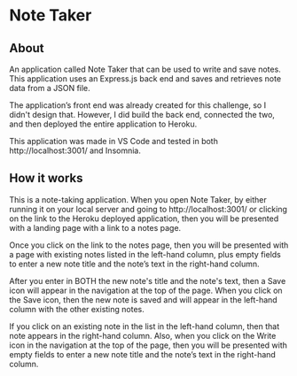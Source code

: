 # Note Taker

## About

An application called Note Taker that can be used to write and save notes. This application uses an Express.js back end and saves and retrieves note data from a JSON file.

The application’s front end was already created for this challenge, so I didn't design that. However, I did build the back end, connected the two, and then deployed the entire application to Heroku.

This application was made in VS Code and tested in both http://localhost:3001/ and Insomnia.

## How it works

This is a note-taking application. When you open Note Taker, by either running it on your local server and going to http://localhost:3001/ or clicking on the link to the Heroku deployed application, then you will be presented with a landing page with a link to a notes page.

Once you click on the link to the notes page, then you will be presented with a page with existing notes listed in the left-hand column, plus empty fields to enter a new note title and the note’s text in the right-hand column.

After you enter in BOTH the new note's title and the note's text, then a Save icon will appear in the navigation at the top of the page. When you click on the Save icon, then the new note is saved and will appear in the left-hand column with the other existing notes.

If you click on an existing note in the list in the left-hand column, then that note appears in the right-hand column. Also, when you click on the Write icon in the navigation at the top of the page, then you will be presented with empty fields to enter a new note title and the note’s text in the right-hand column.
